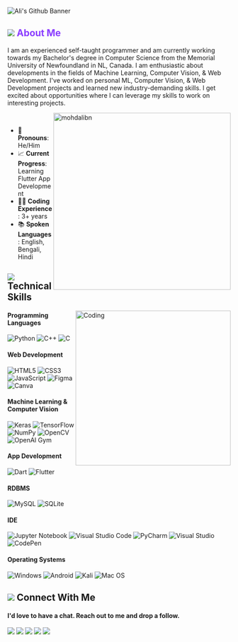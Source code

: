 <!-- Old Banner -->
<!-- ![](https://github.com/mohdalibn/mohdalibn/blob/main/Github%20Profile%20Banner.png) -->

![Ali's Github Banner](https://user-images.githubusercontent.com/95453430/149643685-5b6d131d-7547-4a72-8b71-ffe86cf6a050.gif)

<h2 style="color:#8b3dff"><img src="https://img.icons8.com/office/20/000000/user.png"/> About Me</h2>

<p>I am an experienced self-taught programmer and am currently working towards my Bachelor's degree in Computer Science from the Memorial University of Newfoundland in NL, Canada. I am enthusiastic about developments in the fields of Machine Learning, Computer Vision, & Web Development. I've worked on personal ML, Computer Vision, & Web Development projects and learned new industry-demanding skills. I get excited about opportunities where I can leverage my skills to work on interesting projects.</p>

<!-- <p><img align="right" src="https://github-readme-stats.vercel.app/api/top-langs?username=mohdalibn&show_icons=true&locale=en&layout=compact" alt="mohdalibn" /></p> -->
<p>&nbsp;<img align="right" width="400" src="https://github-readme-stats.vercel.app/api?username=mohdalibn&show_icons=true&locale=en&theme=radical" alt="mohdalibn" /></p>

- 👤 **Pronouns**: He/Him
- 📈 **Current Progress**: Learning Flutter App Development 
- 👨‍💻 **Coding Experience**: 3+ years
- 📚 **Spoken Languages**: English, Bengali, Hindi
  

<h2><img src="https://img.icons8.com/cotton/25/000000/technical-support.png"/> Technical Skills</h2>

<!-- https://user-images.githubusercontent.com/95453430/149643393-221548d4-04dd-493f-be0d-d67f1eecf416.gif -->

<img align="right" alt="Coding" width="350" src="https://user-images.githubusercontent.com/95453430/149643466-8243e600-1939-4f16-a640-46d901ca51b1.gif">


<h4>Programming Languages</h4>

![Python](https://img.shields.io/badge/python-3670A0?style=for-the-badge&logo=python&logoColor=ffdd54)
![C++](https://img.shields.io/badge/c++-%2300599C.svg?style=for-the-badge&logo=c%2B%2B&logoColor=white)
![C](https://img.shields.io/badge/c-%2300599C.svg?style=for-the-badge&logo=c&logoColor=white)
<h4>Web Development</h4>

![HTML5](https://img.shields.io/badge/html5-%23E34F26.svg?style=for-the-badge&logo=html5&logoColor=white)
![CSS3](https://img.shields.io/badge/css3-%231572B6.svg?style=for-the-badge&logo=css3&logoColor=white)
![JavaScript](https://img.shields.io/badge/javascript-%23323330.svg?style=for-the-badge&logo=javascript&logoColor=%23F7DF1E)
![Figma](https://img.shields.io/badge/figma-%23F24E1E.svg?style=for-the-badge&logo=figma&logoColor=white)
![Canva](https://img.shields.io/badge/Canva-%2300C4CC.svg?style=for-the-badge&logo=Canva&logoColor=white)
  
<h4>Machine Learning & Computer Vision</h4>

![Keras](https://img.shields.io/badge/Keras-%23D00000.svg?style=for-the-badge&logo=Keras&logoColor=white)
![TensorFlow](https://img.shields.io/badge/TensorFlow-%23FF6F00.svg?style=for-the-badge&logo=TensorFlow&logoColor=white)
![NumPy](https://img.shields.io/badge/numpy-%23013243.svg?style=for-the-badge&logo=numpy&logoColor=white)
![OpenCV](https://img.shields.io/badge/opencv-%23white.svg?style=for-the-badge&logo=opencv&logoColor=white)
![OpenAI Gym](https://img.shields.io/badge/OpenAI%20Gym-0081A5?style=for-the-badge&logo=OpenAI-Gym&logoColor=white)
<!-- ![Pandas](https://img.shields.io/badge/pandas-%23150458.svg?style=for-the-badge&logo=pandas&logoColor=white) -->
<!-- ![scikit-learn](https://img.shields.io/badge/scikit--learn-%23F7931E.svg?style=for-the-badge&logo=scikit-learn&logoColor=white) -->


<h4>App Development</h4>

![Dart](https://img.shields.io/badge/dart-%230175C2.svg?style=for-the-badge&logo=dart&logoColor=white)
![Flutter](https://img.shields.io/badge/Flutter-%2302569B.svg?style=for-the-badge&logo=Flutter&logoColor=white)

<h4>RDBMS</h4>

![MySQL](https://img.shields.io/badge/mysql-%2300f.svg?style=for-the-badge&logo=mysql&logoColor=white)
![SQLite](https://img.shields.io/badge/sqlite-%2307405e.svg?style=for-the-badge&logo=sqlite&logoColor=white)

<h4>IDE</h4>

![Jupyter Notebook](https://img.shields.io/badge/jupyter-%23FA0F00.svg?style=for-the-badge&logo=jupyter&logoColor=white)
![Visual Studio Code](https://img.shields.io/badge/Visual%20Studio%20Code-0078d7.svg?style=for-the-badge&logo=visual-studio-code&logoColor=white)
![PyCharm](https://img.shields.io/badge/pycharm-143?style=for-the-badge&logo=pycharm&logoColor=black&color=black&labelColor=green)
![Visual Studio](https://img.shields.io/badge/Visual%20Studio-5C2D91.svg?style=for-the-badge&logo=visual-studio&logoColor=white)
![CodePen](https://img.shields.io/badge/CodePen-white?style=for-the-badge&logo=codepen&logoColor=black)
<!-- ![Sublime Text](https://img.shields.io/badge/sublime_text-%23575757.svg?style=for-the-badge&logo=sublime-text&logoColor=important) -->


<h4>Operating Systems</h4>

![Windows](https://img.shields.io/badge/Windows-0078D6?style=for-the-badge&logo=windows&logoColor=white)
![Android](https://img.shields.io/badge/Android-3DDC84?style=for-the-badge&logo=android&logoColor=white)
![Kali](https://img.shields.io/badge/Kali-268BEE?style=for-the-badge&logo=kalilinux&logoColor=white)
![Mac OS](https://img.shields.io/badge/mac%20os-000000?style=for-the-badge&logo=macos&logoColor=F0F0F0)

<h2><img src="https://img.icons8.com/office/23/000000/talk-male--v1.png"/> Connect With Me</h2>

<h4>I'd love to have a chat. Reach out to me and drop a follow.</h4>

<!-- [<img src='https://cdn.jsdelivr.net/npm/simple-icons@3.0.1/icons/github.svg' alt='github' height='40'>](https://github.com/mohdalibn)  [<img src='https://cdn.jsdelivr.net/npm/simple-icons@3.0.1/icons/linkedin.svg' alt='linkedin' height='40'>](https://www.linkedin.com/in/mohdalibn/)  [<img src='https://cdn.jsdelivr.net/npm/simple-icons@3.0.1/icons/facebook.svg' alt='facebook' height='40'>](https://www.facebook.com/mohdalibn)  [<img src='https://cdn.jsdelivr.net/npm/simple-icons@3.0.1/icons/instagram.svg' alt='instagram' height='40'>](https://www.instagram.com/mohdalibn/)  [<img src='https://cdn.jsdelivr.net/npm/simple-icons@3.0.1/icons/codepen.svg' alt='codepen' height='40'>](https://codepen.io/mohdalibn)  [<img src='https://cdn.jsdelivr.net/npm/simple-icons@3.0.1/icons/gmail.svg' alt='gmail' height='40'>](testemail@gmail.com)   -->

 
 [<img src="https://img.icons8.com/color/37/000000/linkedin.png"/>](https://www.linkedin.com/in/mohdalibn/) [<img src="https://img.icons8.com/fluency/37/000000/facebook-new.png"/>](https://www.facebook.com/mohdalibn) [<img src="https://img.icons8.com/fluency/37/000000/instagram-new.png"/>](https://www.instagram.com/mohdalibn) [<img src="https://img.icons8.com/external-tal-revivo-duo-tal-revivo/34/000000/external-codepen-an-online-community-for-testing-and-showcasing-code-snippets-logo-duo-tal-revivo.png"/>](https://codepen.io/mohdalibn) [<img src="https://img.icons8.com/fluency/37/000000/gmail-new.png"/>](mohdalimarketingservice@mgmail.com)

